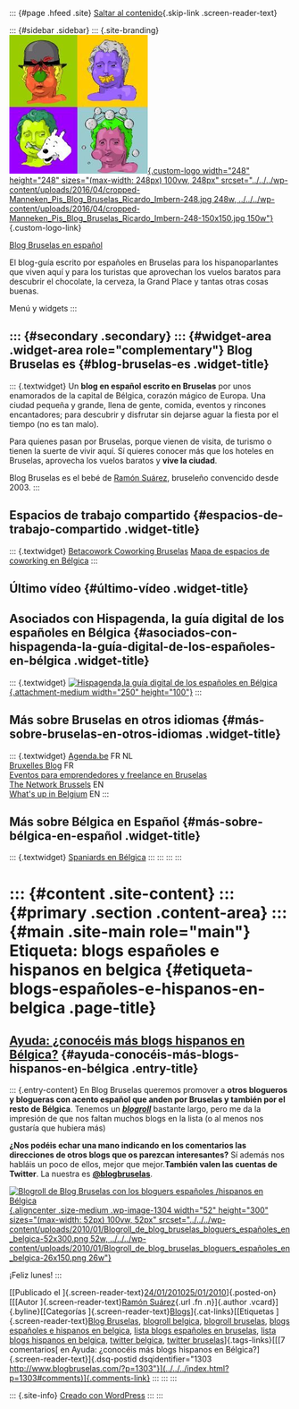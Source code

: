 ::: {#page .hfeed .site}
[Saltar al contenido](index.html#content){.skip-link
.screen-reader-text}

::: {#sidebar .sidebar}
::: {.site-branding}
[![](../../../wp-content/uploads/2016/04/cropped-Manneken_Pis_Blog_Bruselas_Ricardo_Imbern-248.jpg){.custom-logo
width="248" height="248" sizes="(max-width: 248px) 100vw, 248px"
srcset="../../../wp-content/uploads/2016/04/cropped-Manneken_Pis_Blog_Bruselas_Ricardo_Imbern-248.jpg 248w, ../../../wp-content/uploads/2016/04/cropped-Manneken_Pis_Blog_Bruselas_Ricardo_Imbern-248-150x150.jpg 150w"}](../../../index.html){.custom-logo-link}

[Blog Bruselas en español](../../../index.html)

El blog-guía escrito por españoles en Bruselas para los hispanoparlantes
que viven aquí y para los turistas que aprovechan los vuelos baratos
para descubrir el chocolate, la cerveza, la Grand Place y tantas otras
cosas buenas.

Menú y widgets
:::

::: {#secondary .secondary}
::: {#widget-area .widget-area role="complementary"}
Blog Bruselas es {#blog-bruselas-es .widget-title}
----------------

::: {.textwidget}
Un **blog en español escrito en Bruselas** por unos enamorados de la
capital de Bélgica, corazón mágico de Europa. Una ciudad pequeña y
grande, llena de gente, comida, eventos y rincones encantadores; para
descubrir y disfrutar sin dejarse aguar la fiesta por el tiempo (no es
tan malo).

Para quienes pasan por Bruselas, porque vienen de visita, de turismo o
tienen la suerte de vivir aquí. Sí quieres conocer más que los hoteles
en Bruselas, aprovecha los vuelos baratos y **vive la ciudad**.

Blog Bruselas es el bebé de [Ramón Suárez](http://www.ramonsuarez.com),
bruseleño convencido desde 2003.
:::

Espacios de trabajo compartido {#espacios-de-trabajo-compartido .widget-title}
------------------------------

::: {.textwidget}
[Betacowork Coworking Bruselas](http://www.betacowork.com) [Mapa de
espacios de coworking en Bélgica](http://coworkingbelgium.com)
:::

Último vídeo {#último-vídeo .widget-title}
------------

Asociados con Hispagenda, la guía digital de los españoles en Bélgica {#asociados-con-hispagenda-la-guía-digital-de-los-españoles-en-bélgica .widget-title}
---------------------------------------------------------------------

::: {.textwidget}
[![Hispagenda,la guía digital de los españoles en
Bélgica](../../../wp-content/uploads/2010/04/Hispagenda-250px.gif "Hispagenda, la guía digital de los españoles en Bélgica"){.attachment-medium
width="250" height="100"}](http://www.hispagenda.com)
:::

Más sobre Bruselas en otros idiomas {#más-sobre-bruselas-en-otros-idiomas .widget-title}
-----------------------------------

::: {.textwidget}
[Agenda.be](http://www.agenda.be) FR NL\
[Bruxelles Blog](http://www.bxlblog.be/) FR\
[Eventos para emprendedores y freelance en
Bruselas](http://www.betacowork.com/events/)\
[The Network
Brussels](http://groups.yahoo.com/group/TheNetworkBrussels/) EN\
[What\'s up in Belgium](http://www.whatsupin.be/) EN
:::

Más sobre Bélgica en Español {#más-sobre-bélgica-en-español .widget-title}
----------------------------

::: {.textwidget}
[Spaniards en Bélgica](http://www.spaniards.es/paises/belgica)
:::
:::
:::
:::

::: {#content .site-content}
::: {#primary .section .content-area}
::: {#main .site-main role="main"}
Etiqueta: blogs españoles e hispanos en belgica {#etiqueta-blogs-españoles-e-hispanos-en-belgica .page-title}
===============================================

[Ayuda: ¿conocéis más blogs hispanos en Bélgica?](../../../index.html?p=1303) {#ayuda-conocéis-más-blogs-hispanos-en-bélgica .entry-title}
-----------------------------------------------------------------------------

::: {.entry-content}
En Blog Bruselas queremos promover a **otros blogueros y blogueras con
acento español que anden por Bruselas y también por el resto de
Bélgica**. Tenemos un
[***blogroll***](http://es.wikipedia.org/wiki/Blogroll "¿Qué es un blogroll?")
bastante largo, pero me da la impresión de que nos faltan muchos blogs
en la lista (o al menos nos gustaría que hubiera más)

**¿Nos podéis echar una mano indicando en los comentarios las
direcciones de otros blogs que os parezcan interesantes?** Sí además nos
habláis un poco de ellos, mejor que mejor.**También valen las cuentas de
Twitter**. La nuestra es
[**\@blogbruselas**](../../../index.html "Blog Bruselas en Twitter").

[![Blogroll de Blog Bruselas con los bloguers españoles /hispanos en
Bélgica](../../../wp-content/uploads/2010/01/Blogroll_de_blog_bruselas_bloguers_españoles_en_belgica-52x300.png "Blogroll de Blog Bruselas bloguers españoles en Bélgica"){.aligncenter
.size-medium .wp-image-1304 width="52" height="300"
sizes="(max-width: 52px) 100vw, 52px"
srcset="../../../wp-content/uploads/2010/01/Blogroll_de_blog_bruselas_bloguers_españoles_en_belgica-52x300.png 52w, ../../../wp-content/uploads/2010/01/Blogroll_de_blog_bruselas_bloguers_españoles_en_belgica-26x150.png 26w"}](../../../wp-content/uploads/2010/01/Blogroll_de_blog_bruselas_bloguers_españoles_en_belgica.png)

¡Feliz lunes!
:::

[[Publicado el
]{.screen-reader-text}[24/01/201025/01/2010](../../../index.html?p=1303)]{.posted-on}[[[Autor
]{.screen-reader-text}[Ramón
Suárez](../../2010/04/30/index.html?author=2){.url .fn .n}]{.author
.vcard}]{.byline}[[Categorías
]{.screen-reader-text}[Blogs](../../category/blogs/index.html)]{.cat-links}[[Etiquetas
]{.screen-reader-text}[Blog Bruselas](../blog-bruselas/index.html),
[blogroll belgica](../blogroll-belgica/index.html), [blogroll
bruselas](../blogroll-bruselas/index.html), [blogs españoles e hispanos
en belgica](index.html), [lista blogs españoles en
bruselas](../lista-blogs-espanoles-en-bruselas/index.html), [lista blogs
hispanos en belgica](../lista-blogs-hispanos-en-belgica/index.html),
[twitter belgica](../twitter-belgica/index.html), [twitter
bruselas](../twitter-bruselas/index.html)]{.tags-links}[[[7 comentarios[
en Ayuda: ¿conocéis más blogs hispanos en
Bélgica?]{.screen-reader-text}]{.dsq-postid
dsqidentifier="1303 http://www.blogbruselas.com/?p=1303"}](../../../index.html?p=1303#comments)]{.comments-link}
:::
:::
:::

::: {.site-info}
[Creado con WordPress](https://es.wordpress.org/)
:::
:::
